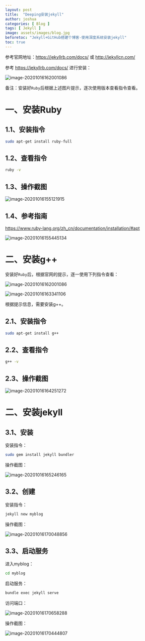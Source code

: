 ```yaml
---
layout: post
title:  "Deeping安装jekyll"
author: joshua
categories: [ Blog ]
tags: [ Jekyll ]
image: assets/images/blog.jpg
beforetoc: "Jekyll+GitHub搭建个博客-使用深度系统安装jekyll"
toc: true
---
```


参考官网地址：https://jekyllrb.com/docs/  或 http://jekyllcn.com/

参考 https://jekyllrb.com/docs/  进行安装：

![image-20201016162001086](https://raw.githubusercontent.com/Joshua-blue/seacoast/gh-pages/assets/images/blog-img/image-20201016162001086.png)

备注：安装好`Ruby`后根据上述图片提示，逐次使用版本查看指令查看。



# 一、安装Ruby

## 1.1、安装指令

```sh
sudo apt-get install ruby-full
```

## 1.2、查看指令

```sh
ruby -v
```

## 1.3、操作截图

![image-20201016155121915](/https://raw.githubusercontent.com/Joshua-blue/seacoast/gh-pages/assets/images/blog-img/image-20201016155121915.png)

## 1.4、参考指南

https://www.ruby-lang.org/zh_cn/documentation/installation/#apt

![image-20201016155445134](https://raw.githubusercontent.com/Joshua-blue/seacoast/gh-pages/assets/images/blog-img/image-20201016155445134.png)



# 二、安装g++

安装好`Ruby`后，根据官网的提示，逐一使用下列指令查看：

![image-20201016162001086](https://raw.githubusercontent.com/Joshua-blue/seacoast/gh-pages/assets/images/blog-img/image-20201016162001086.png)

![image-20201016163341106](https://raw.githubusercontent.com/Joshua-blue/seacoast/gh-pages/assets/images/blog-img/image-20201016163341106.png)

根据提示信息，需要安装g++。

## 2.1、安装指令

```sh
sudo apt-get install g++ 
```

## 2.2、查看指令

```sh
g++ -v
```

## 2.3、操作截图

![image-20201016164251272](https://raw.githubusercontent.com/Joshua-blue/seacoast/gh-pages/assets/images/blog-img/image-20201016164251272.png)

# 二、安装jekyll

## 3.1、安装

安装指令：

```sh
sudo gem install jekyll bundler
```

操作截图：

![image-20201016165246165](https://raw.githubusercontent.com/Joshua-blue/seacoast/gh-pages/assets/images/blog-img/image-20201016165246165.png)

## 3.2、创建

安装指令：

```sh
jekyll new myblog
```

操作截图：

![image-20201016170048856](https://raw.githubusercontent.com/Joshua-blue/seacoast/gh-pages/assets/images/blog-img/image-20201016170048856.png)

## 3.3、启动服务

进入myblog：

```sh
cd myblog
```

启动服务：

```sh
bundle exec jekyll serve
```

访问端口：

![image-20201016170658288](https://raw.githubusercontent.com/Joshua-blue/seacoast/gh-pages/assets/images/blog-img/image-20201016170658288.png)

操作截图：

![image-20201016170444807](https://raw.githubusercontent.com/Joshua-blue/seacoast/gh-pages/assets/images/blog-img/image-20201016170444807.png)